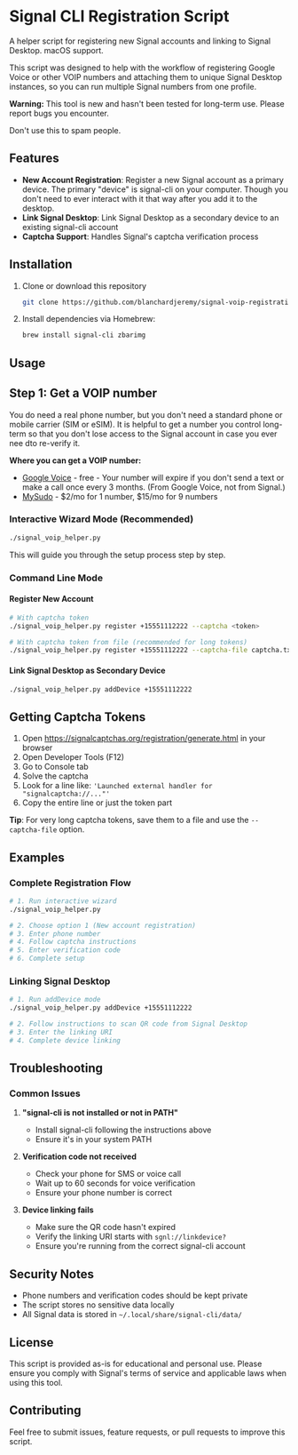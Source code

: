 # Signal CLI Registration Script

A helper script for registering new Signal accounts and linking to Signal Desktop. macOS support.

This script was designed to help with the workflow of registering Google Voice or other VOIP numbers and attaching them to unique Signal Desktop instances, so you can run multiple Signal numbers from one profile.

**Warning:** This tool is new and hasn't been tested for long-term use. Please report bugs you encounter.

Don't use this to spam people.

## Features

- **New Account Registration**: Register a new Signal account as a primary device. The primary "device" is signal-cli on your computer. Though you don't need to ever interact with it that way after you add it to the desktop.
- **Link Signal Desktop**: Link Signal Desktop as a secondary device to an existing signal-cli account
- **Captcha Support**: Handles Signal's captcha verification process

## Installation

1. Clone or download this repository

   ```bash
   git clone https://github.com/blanchardjeremy/signal-voip-registration-helper
   ```

2. Install dependencies via Homebrew:

   ```bash
   brew install signal-cli zbarimg
   ```

## Usage

## Step 1: Get a VOIP number

You do need a real phone number, but you don't need a standard phone or mobile carrier (SIM or eSIM). It is helpful to get a number you control long-term so that you don't lose access to the Signal account in case you ever nee dto re-verify it.

**Where you can get a VOIP number:**

- [Google Voice](https://workspace.google.com/products/voice/) - free - Your number will expire if you don't send a text or make a call once every 3 months. (From Google Voice, not from Signal.)
- [MySudo](https://anonyome.com/individuals/mysudo/) - $2/mo for 1 number, $15/mo for 9 numbers

### Interactive Wizard Mode (Recommended)

```bash
./signal_voip_helper.py
```

This will guide you through the setup process step by step.

### Command Line Mode

#### Register New Account

```bash
# With captcha token
./signal_voip_helper.py register +15551112222 --captcha <token>

# With captcha token from file (recommended for long tokens)
./signal_voip_helper.py register +15551112222 --captcha-file captcha.txt
```

#### Link Signal Desktop as Secondary Device

```bash
./signal_voip_helper.py addDevice +15551112222
```

## Getting Captcha Tokens

1. Open <https://signalcaptchas.org/registration/generate.html> in your browser
2. Open Developer Tools (F12)
3. Go to Console tab
4. Solve the captcha
5. Look for a line like: `'Launched external handler for "signalcaptcha://..."'`
6. Copy the entire line or just the token part

**Tip**: For very long captcha tokens, save them to a file and use the `--captcha-file` option.

## Examples

### Complete Registration Flow

```bash
# 1. Run interactive wizard
./signal_voip_helper.py

# 2. Choose option 1 (New account registration)
# 3. Enter phone number
# 4. Follow captcha instructions
# 5. Enter verification code
# 6. Complete setup
```

### Linking Signal Desktop

```bash
# 1. Run addDevice mode
./signal_voip_helper.py addDevice +15551112222

# 2. Follow instructions to scan QR code from Signal Desktop
# 3. Enter the linking URI
# 4. Complete device linking
```

## Troubleshooting

### Common Issues

1. **"signal-cli is not installed or not in PATH"**
   - Install signal-cli following the instructions above
   - Ensure it's in your system PATH

2. **Verification code not received**
   - Check your phone for SMS or voice call
   - Wait up to 60 seconds for voice verification
   - Ensure your phone number is correct

3. **Device linking fails**
   - Make sure the QR code hasn't expired
   - Verify the linking URI starts with `sgnl://linkdevice?`
   - Ensure you're running from the correct signal-cli account

## Security Notes

- Phone numbers and verification codes should be kept private
- The script stores no sensitive data locally
- All Signal data is stored in `~/.local/share/signal-cli/data/`

## License

This script is provided as-is for educational and personal use. Please ensure you comply with Signal's terms of service and applicable laws when using this tool.

## Contributing

Feel free to submit issues, feature requests, or pull requests to improve this script.
